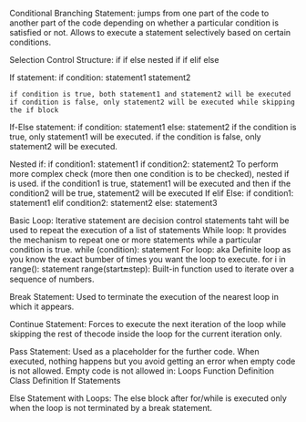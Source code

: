 Conditional Branching Statement:
    jumps from one part of the code to another part of the code depending on whether a particular condition is satisfied or not.
    Allows to execute a statement selectively based on certain conditions.

Selection Control Structure:
    if
    if else
    nested if
    if elif else 

If statement:
    if condition:
       statement1
    statement2
    
    if condition is true, both statement1 and statement2 will be executed
    if condition is false, only statement2 will be executed while skipping the if block

If-Else statement:
    if condition:
        statement1
    else:
        statement2
    if the condition is true, only statement1 will be executed.
    if the condition is false, only statement2 will be executed.

Nested if:
    if condition1:
        statement1
        if condition2:
            statement2
    To perform more complex check (more then one condition is to be checked), nested if is used.
    if the condition1 is true, statement1 will be executed and then if the condition2 will be true, statement2 will be executed
If elif Else:
    if condition1:
        statement1
    elif condition2:
        statement2
    else:
        statement3

Basic Loop:
    Iterative statement are decision control statements taht will be used to repeat the execution of a list of statements
        While loop:
            It provides the mechanism to repeat one or more statements while a particular condition is true.
                while (condition):
                    statement
        For loop:
            aka Definite loop as you know the exact bumber of times you want the loop to execute.
                for i in range():
                    statement
            range(start:end:step):
                Built-in function used to iterate over a sequence of numbers.

Break Statement:
    Used to terminate the execution of the nearest loop in which it appears.

Continue Statement:
    Forces to execute the next iteration of the loop while skipping the rest of thecode inside the loop for the current iteration only.

Pass Statement:
    Used as a placeholder for the further code.
    When executed, nothing happens but you avoid getting an error when empty code is not allowed.
    Empty code is not allowed in:
        Loops
        Function Definition
        Class Definition
        If Statements

Else Statement with Loops:
    The else block after for/while is executed only when the loop is not terminated by a break statement.